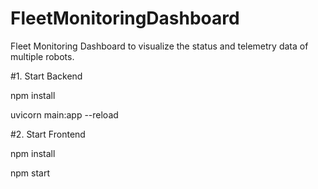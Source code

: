 # FleetMonitoringDashboard

Fleet Monitoring Dashboard to visualize the status and telemetry data of multiple robots.

#1. Start Backend


npm install


uvicorn main:app --reload

#2. Start Frontend


npm install


npm start

